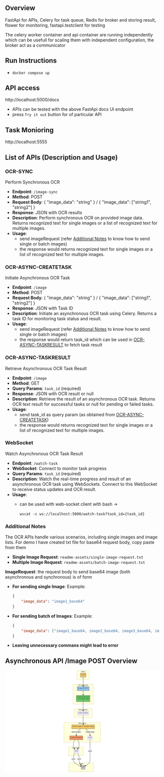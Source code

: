 ## Overview
FastApi for APIs, Celery for task queue, Redis for broker and storing result, flower for monitoring, fastapi.testclient for testing

The celery worker container and api container are running independently which can be usefull for scaling them with independent configuration, the broker act as a communicator

## Run Instructions

- ```docker compose up```


## API access
http://localhost:5000/docs


- APIs can be tested with the above FastApi docs UI endpoint
- press ```Try it out``` button for of particular API

## Task Monioring
http://localhost:5555


## List of APIs (Description and Usage)

### OCR-SYNC

Perform Synchronous OCR

- **Endpoint**: `/image-sync`
- **Method**: POST
- **Request Body**: { "image_data": "string" } / { "image_data": ["string1", "string2"] }
- **Response**: JSON with OCR results
- **Description**: Perform synchronous OCR on provided image data. Returns recognized text for single images or a list of recognized text for multiple images.
- **Usage**: 
    - send imageRequest (refer [Additional Notes](#additional-notes) to know how to send single or batch images)
    - the response would returns recognized text for single images or a list of recognized text for multiple images.

### OCR-ASYNC-CREATETASK

Initiate Asynchronous OCR Task

- **Endpoint**: `/image`
- **Method**: POST
- **Request Body**: { "image_data": "string" } / { "image_data": ["string1", "string2"] }
- **Response**: JSON with Task ID
- **Description**: Initiate an asynchronous OCR task using Celery. Returns a task ID for monitoring task status and result.
- **Usage**: 
    - send imageRequest (refer [Additional Notes](#additional-notes) to know how to send single or batch images)
    - the response would return task_id which can be used in [OCR-ASYNC-TASKRESULT](#ocr-async-taskresult) to fetch task result


### OCR-ASYNC-TASKRESULT

Retrieve Asynchronous OCR Task Result

- **Endpoint**: `/image`
- **Method**: GET
- **Query Params**: `task_id` (required)
- **Response**: JSON with OCR result or null
- **Description**: Retrieve the result of an asynchronous OCR task. Returns OCR text result for successful tasks or null for pending or failed tasks.
- **Usage**: 
    - send task_id as query param (as obtained from [OCR-ASYNC-CREATETASK](#ocr-async-createtask))
    - the response would returns recognized text for single images or a list of recognized text for multiple images.

### WebSocket

Watch Asynchronous OCR Task Result

- **Endpoint**: `/watch-task`
- **WebSocket**: Connect to monitor task progress
- **Query Params**: `task_id` (required)
- **Description**: Watch the real-time progress and result of an asynchronous OCR task using WebSockets. Connect to this   WebSocket to receive status updates and OCR result.
- **Usage**: 
    - can be used with web-socket client with bash -> 
      
      ```wscat -c ws://localhost:5000/watch-task?task_id={task_id}```

### Additional Notes

The OCR APIs handle various scenarios, including single images and image lists.
For demo I have created txt file for base64 request body, copy paste from them
- **Single Image Request**: ```readme-assets/single-image-request.txt```
- **Multiple Image Request**: ```readme-assets/batch-image-request.txt```

**ImageRequest**: the request body to send base64 image (both asynchronous and synchronous) is of form

- **For sending single Image**:
    Example: 
    ```json
    {  
        "image_data": "image1_base64"
    }
    ```
- **For sending batch of Images**:
    Example: 
    ```json
    {  
        "image_data": ["image1_base64, image2_base64, image3_base64, image4_base64, image5_base ..."]
    }
    ```
- **Leaving unnecessary commans might lead to error**

## Asynchronous API /Image POST Overview

 ![](./readme-assets/async-system-architect.png)


